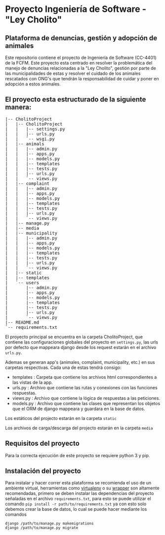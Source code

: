 # Proyecto Ingeniería de Software - "Ley Cholito"
## Plataforma de denuncias, gestión y adopción de animales

Este repositorio contiene el proyecto de Ingeniería de Software (CC-4401) de la FCFM. Este proyecto
esta centrado en resolver la problemática del manejo de denuncias relacionadas a la "Ley Cholito",
gestión por parte de las municipalidades de estas y resolver el cuidado de los animales rescatados con ONG's que tendrán la responsabilidad de cuidar y poner en adopción a estos animales.

## El proyecto esta estructurado de la siguiente manera:

 <pre>
|-- CholitoProject
|   |-- CholitoProject
|   |   |-- settings.py
|   |   |-- urls.py
|   |   `-- wsgi.py
|   |-- animals
|   |   |-- admin.py
|   |   |-- apps.py
|   |   |-- models.py
|   |   |-- templates
|   |   |-- tests.py
|   |   |-- urls.py
|   |   `-- views.py
|   |-- complaint
|   |   |-- admin.py
|   |   |-- apps.py
|   |   |-- models.py
|   |   |-- templates
|   |   |-- tests.py
|   |   |-- urls.py
|   |   `-- views.py
|   |-- manage.py
|	|-- media
|   |-- municipality
|   |   |-- admin.py
|   |   |-- apps.py
|   |   |-- models.py
|   |   |-- templates
|   |   |-- tests.py
|   |   |-- urls.py
|   |   `-- views.py
|	|-- static
|   |-- templates
|   `-- users
|       |-- admin.py
|       |-- apps.py
|       |-- models.py
|       |-- templates
|       |-- tests.py
|       |-- urls.py
|       `-- views.py
|-- README.md
`-- requirements.txt
</pre>

El proyecto principal se encuentra en la carpeta CholitoProject, que contiene las configuraciones globales del proyecto en ```settings.py```, las urls por defecto que mappeara django desde los request estarán en el archivo ```urls.py```.

Ademas se generan app's (animales, complaint, municipality, etc.) en sus carpetas respectivas. Cada una de estas tendrá consigo:
* templates : Carpeta que contiene los archivos html correspondientes a las vistas de la app.
* urls.py : Archivo que contiene las rutas y conexiones con las funciones respuestas.
* views.py : Archivo que contiene la lógica de respuestas a las peticiones.
* models.py : Archivo que contiene las clases que representan los objetos que el ORM de django mappeara y guardara en la base de datos.

Los estáticos del projecto estarán en la carpeta ```static```

Los archivos de carga/descarga del projecto estarán en la carpeta ```media```
## Requisitos del proyecto
Para la correcta ejecución de este proyecto se requiere python 3 y pip. 

## Instalación del proyecto

Para instalar y hacer correr esta plataforma se recomienda el uso de un ambiente virtual, herramientas como [virtualenv](https://virtualenv.pypa.io/en/stable/) o su [wrapper](https://virtualenvwrapper.readthedocs.io/en/latest/) son altamente recomendadas, primero se deben instalar las dependencias del proyecto señaladas en el archivo ```requirements.txt```, para esto se puede utilizar el comando 
``` pip install -r path/to/requirements.txt ```
 ya con esto solo debemos crear la base de datos, lo cual se puede hacer mediante los comandos
 ``` 
 django /path/to/manage.py makemigrations
 django /path/to/manage.py migrate
 ```
